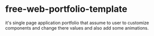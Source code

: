# free-web-portfolio-template
it's single page application portfolio that assume to user to customize components and change there values and also add some animations.
